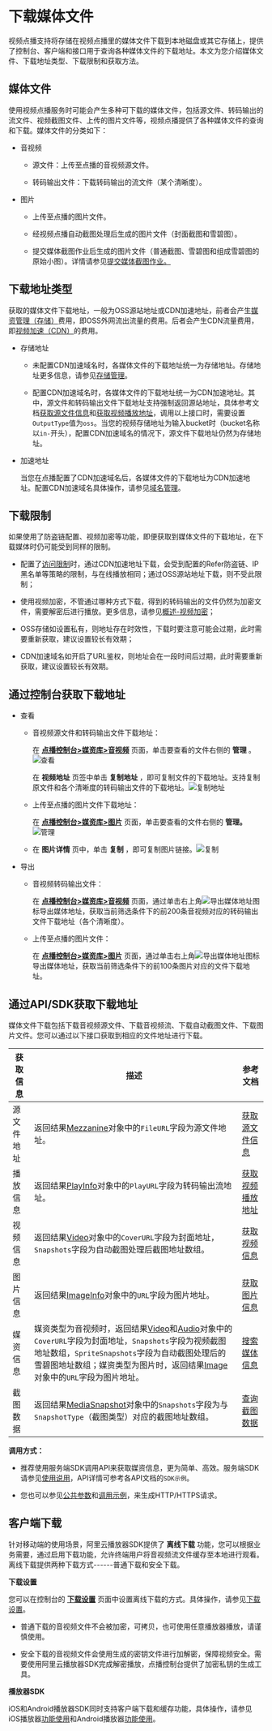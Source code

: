 下载媒体文件 
===========================

视频点播支持将存储在视频点播里的媒体文件下载到本地磁盘或其它存储上，提供了控制台、客户端和接口用于查询各种媒体文件的下载地址。本文为您介绍媒体文件、下载地址类型、下载限制和获取方法。

媒体文件 
-------------------------

使用视频点播服务时可能会产生多种可下载的媒体文件，包括源文件、转码输出的流文件、视频截图文件、上传的图片文件等，视频点播提供了各种媒体文件的查询和下载。媒体文件的分类如下：

* 音视频

  * 源文件：上传至点播的音视频源文件。

    
  
  * 转码输出文件：下载转码输出的流文件（某个清晰度）。

    
  

  

* 图片

  * 上传至点播的图片文件。

    
  
  * 经视频点播自动截图处理后生成的图片文件（封面截图和雪碧图）。

    
  
  * 提交媒体截图作业后生成的图片文件（普通截图、雪碧图和组成雪碧图的原始小图）。详情请参见[提交媒体截图作业。](/cn.zh-CN/服务端API/媒体处理/发起处理/提交媒体截图作业.md)

    
  

  




下载地址类型 
---------------------------

获取的媒体文件下载地址，一般为OSS源站地址或CDN加速地址，前者会产生[媒资管理（存储）](https://www.aliyun.com/price/detail/vod#module3)费用，即OSS外网流出流量的费用。后者会产生CDN流量费用，即[视频加速（CDN）](https://www.aliyun.com/price/product?#/cdn/detail)的费用。

* 存储地址

  * 未配置CDN加速域名时，各媒体文件的下载地址统一为存储地址。存储地址更多信息，请参见[存储管理](/cn.zh-CN/控制台指南/配置管理/存储管理.md)。

    
  
  * 配置CDN加速域名时，各媒体文件的下载地址统一为CDN加速地址。其中，源文件和转码输出文件下载地址支持强制返回源站地址，具体参考文档[获取源文件信息](/cn.zh-CN/服务端API/媒资管理/音视频管理/获取源文件信息.md)和[获取视频播放地址](/cn.zh-CN/服务端API/音视频播放/获取视频播放地址.md)，调用以上接口时，需要设置`OutputType`值为`oss`。当您的视频存储地址为输入bucket时（bucket名称以`in-`开头），配置CDN加速域名的情况下，源文件下载地址仍然为存储地址。

    
  

  

* 加速地址

  当您在点播配置了CDN加速域名后，各媒体文件的下载地址为CDN加速地址。配置CDN加速域名具体操作，请参见[域名管理](/cn.zh-CN/控制台指南/域名管理/添加加速域名.md)。
  




下载限制 
-------------------------

如果使用了防盗链配置、视频加密等功能，即便获取到媒体文件的下载地址，在下载媒体时仍可能受到同样的限制。

* 配置了[访问限制](/cn.zh-CN/开发指南/视频安全/访问限制.md)时，通过CDN加速地址下载，会受到配置的Refer防盗链、IP黑名单等策略的限制，与在线播放相同；通过OSS源站地址下载，则不受此限制；

  

* 使用视频加密，不管通过哪种方式下载，得到的转码输出的文件仍然为加密文件，需要解密后进行播放。更多信息，请参见[概述-视频加密](/cn.zh-CN/开发指南/视频安全/概述.md)；

  

* OSS存储如设置私有，则地址存在时效性，下载时要注意可能会过期，此时需要重新获取，建议设置较长有效期；

  

* CDN加速域名如开启了URL鉴权，则地址会在一段时间后过期，此时需要重新获取，建议设置较长有效期。

  




通过控制台获取下载地址 
--------------------------------

* 查看

  * 音视频源文件和转码输出文件下载地址：

    在 **[点播控制台\>媒资库\>音视频](https://vod.console.aliyun.com/#/media/video/list)** 页面，单击要查看的文件右侧的 **管理** 。![查看](https://static-aliyun-doc.oss-accelerate.aliyuncs.com/assets/img/zh-CN/1380685061/p180272.png)

    在 **视频地址** 页签中单击 **复制地址** ，即可复制文件的下载地址。支持复制原文件和各个清晰度的转码输出文件的下载地址。![复制地址](https://static-aliyun-doc.oss-accelerate.aliyuncs.com/assets/img/zh-CN/1380685061/p180274.png)
    
  
  * 上传至点播的图片文件下载地址：

    在 **[点播控制台\>媒资库\>图片](https://vod.console.aliyun.com/#/media/image/list)** 页面，单击要查看的文件右侧的 **管理。** ![管理](https://static-aliyun-doc.oss-accelerate.aliyuncs.com/assets/img/zh-CN/1380685061/p180276.png)
    
  
  * 在 **图片详情** 页中，单击 **复制** ，即可复制图片链接。![复制](https://static-aliyun-doc.oss-accelerate.aliyuncs.com/assets/img/zh-CN/1380685061/p180279.png)

    
  

  

* 导出

  * 音视频转码输出文件：

    在 **[点播控制台\>媒资库\>音视频](https://vod.console.aliyun.com/#/media/video/list)** 页面，通过单击右上角![导出媒体地址](https://static-aliyun-doc.oss-accelerate.aliyuncs.com/assets/img/zh-CN/2380685061/p180280.png)图标导出媒体地址，获取当前筛选条件下的前200条音视频对应的转码输出文件下载地址（各个清晰度）。
    
  
  * 上传至点播的图片文件：

    在 **[点播控制台\>媒资库\>图片](https://vod.console.aliyun.com/#/media/image/list)** 页面，通过单击右上角![导出媒体地址](https://static-aliyun-doc.oss-accelerate.aliyuncs.com/assets/img/zh-CN/2380685061/p180280.png)图标导出媒体地址，获取当前筛选条件下的前100条图片对应的文件下载地址。
    
  

  




通过API/SDK获取下载地址 
------------------------------------

媒体文件下载包括下载音视频源文件、下载音视频流、下载自动截图文件、下载图片文件。您可以通过以下接口获取到相应的文件地址进行下载。


| 获取信息  |                                                                                                                                                描述                                                                                                                                                |                               参考文档                                |
|-------|--------------------------------------------------------------------------------------------------------------------------------------------------------------------------------------------------------------------------------------------------------------------------------------------------|-------------------------------------------------------------------|
| 源文件地址 | 返回结果[Mezzanine](/cn.zh-CN/服务端API/附录/基本数据类型.md)对象中的`FileURL`字段为源文件地址。                                                                                                                                                                                                             | [获取源文件信息](/cn.zh-CN/服务端API/媒资管理/音视频管理/获取源文件信息.md) |
| 播放信息  | 返回结果[PlayInfo](/cn.zh-CN/服务端API/附录/基本数据类型.md)对象中的`PlayURL`字段为转码输出流地址。                                                                                                                                                                                                            | [获取视频播放地址](/cn.zh-CN/服务端API/音视频播放/获取视频播放地址.md)    |
| 视频信息  | 返回结果[Video](/cn.zh-CN/服务端API/附录/基本数据类型.md)对象中的`CoverURL`字段为封面地址，`Snapshots`字段为自动截图处理后截图地址数组。                                                                                                                                                                                     | [获取视频信息](/cn.zh-CN/服务端API/媒资管理/音视频管理/获取视频信息.md)   |
| 图片信息  | 返回结果[ImageInfo](/cn.zh-CN/服务端API/附录/基本数据类型.md)对象中的`URL`字段为图片地址。                                                                                                                                                                                                                  | [获取图片信息](/cn.zh-CN/服务端API/媒资管理/图片管理/获取图片信息.md)    |
| 媒资信息  | 媒资类型为音视频时，返回结果[Video](/cn.zh-CN/服务端API/附录/媒资搜索协议.md)和[Audio](/cn.zh-CN/服务端API/附录/媒资搜索协议.md)对象中的`CoverURL`字段为封面地址，`Snapshots`字段为视频截图地址数组，`SpriteSnapshots`字段为自动截图处理后的雪碧图地址数组；媒资类型为图片时，返回结果[Image](/cn.zh-CN/服务端API/附录/媒资搜索协议.md)对象中的`URL`字段为图片地址。 | [搜索媒体信息](/cn.zh-CN/服务端API/媒资管理/媒资搜索/搜索媒体信息.md)    |
| 截图数据  | 返回结果[MediaSnapshot](/cn.zh-CN/服务端API/附录/基本数据类型.md)对象中的`Snapshots`字段为与`SnapshotType`（截图类型）对应的截图地址数组。                                                                                                                                                                              | [查询截图数据](/cn.zh-CN/服务端API/媒资管理/图片管理/查询截图数据.md)    |



**调用方式：** 

* 推荐使用服务端SDK调用API来获取媒资信息，更为简单、高效。服务端SDK请参见[使用说用](/cn.zh-CN/服务端SDK/使用说明.md)，API详情可参考各API文档的`SDK示例`。

  

* 您也可以参见[公共参数](/cn.zh-CN/服务端API/调用方式/公共参数.md)和[调用示例](/cn.zh-CN/服务端API/调用方式/调用示例.md)，来生成HTTP/HTTPS请求。

  




客户端下载 
--------------------------

针对移动端的使用场景，阿里云播放器SDK提供了 **离线下载** 功能，您可以根据业务需要，通过启用下载功能，允许终端用户将音视频流文件缓存至本地进行观看。离线下载提供两种下载方式------普通下载和安全下载。

**下载设置** 

您可以在控制台的 **[下载设置](https://vod.console.aliyun.com/#/settings/download)** 页面中设置离线下载的方式。具体操作，请参见[下载设置](/cn.zh-CN/控制台指南/域名管理/下载设置.md)。

* 普通下载的音视频文件不会被加密，可拷贝，也可使用任意播放器播放，请谨慎使用。

  

* 安全下载的音视频文件会使用生成的密钥文件进行加解密，保障视频安全。需要使用阿里云播放器SDK完成解密播放，点播控制台提供了加密私钥的生成工具。

  




**播放器SDK** 

iOS和Android播放器SDK同时支持客户端下载和缓存功能，具体操作，请参见iOS播放器[功能使用](/cn.zh-CN/播放器SDK/iOS播放器/功能使用.md)和Android播放器[功能使用](/cn.zh-CN/播放器SDK/Android播放器/功能使用.md)。
